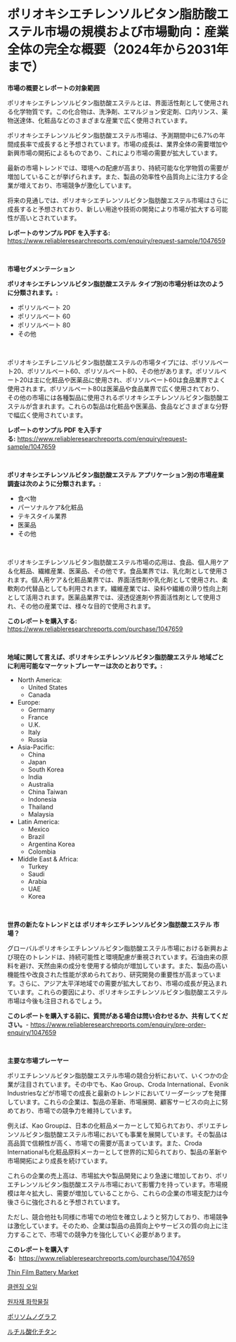 <p><h1>ポリオキシエチレンソルビタン脂肪酸エステル市場の規模および市場動向：産業全体の完全な概要（2024年から2031年まで）</h1></p><p><strong>市場の概要とレポートの対象範囲</strong></p>
<p><p>ポリオキシエチレンソルビタン脂肪酸エステルとは、界面活性剤として使用される化学物質です。この化合物は、洗浄剤、エマルジョン安定剤、口内リンス、薬物送達体、化粧品などのさまざまな産業で広く使用されています。</p><p>ポリオキシエチレンソルビタン脂肪酸エステル市場は、予測期間中に6.7%の年間成長率で成長すると予想されています。市場の成長は、業界全体の需要増加や新興市場の開拓によるものであり、これにより市場の需要が拡大しています。</p><p>最新の市場トレンドでは、環境への配慮が高まり、持続可能な化学物質の需要が増加していることが挙げられます。また、製品の効率性や品質向上に注力する企業が増えており、市場競争が激化しています。</p><p>将来の見通しでは、ポリオキシエチレンソルビタン脂肪酸エステル市場はさらに成長すると予想されており、新しい用途や技術の開発により市場が拡大する可能性が高いとされています。</p></p>
<p><strong>レポートのサンプル PDF を入手する:</strong> <a href="https://www.reliableresearchreports.com/enquiry/request-sample/1047659">https://www.reliableresearchreports.com/enquiry/request-sample/1047659</a></p>
<p>&nbsp;</p>
<p><strong>市場セグメンテーション</strong></p>
<p><strong>ポリオキシエチレンソルビタン脂肪酸エステル タイプ別の市場分析は次のように分類されます。:</strong></p>
<p><ul><li>ポリソルベート 20</li><li>ポリソルベート 60</li><li>ポリソルベート 80</li><li>その他</li></ul></p>
<p>&nbsp;</p>
<p><p>ポリオキシエチレニソルビタン脂肪酸エステルの市場タイプには、ポリソルベート20、ポリソルベート60、ポリソルベート80、その他があります。ポリソルベート20は主に化粧品や医薬品に使用され、ポリソルベート60は食品業界でよく使用されます。ポリソルベート80は医薬品や食品業界で広く使用されており、その他の市場には各種製品に使用されるポリオキシエチレンソルビタン脂肪酸エステルが含まれます。これらの製品は化粧品や医薬品、食品などさまざまな分野で幅広く使用されています。</p></p>
<p><strong>レポートのサンプル PDF を入手する:</strong>&nbsp;<a href="https://www.reliableresearchreports.com/enquiry/request-sample/1047659">https://www.reliableresearchreports.com/enquiry/request-sample/1047659</a></p>
<p>&nbsp;</p>
<p><strong> ポリオキシエチレンソルビタン脂肪酸エステル アプリケーション別の市場産業調査は次のように分類されます。:</strong></p>
<p><ul><li>食べ物</li><li>パーソナルケア&化粧品</li><li>テキスタイル業界</li><li>医薬品</li><li>その他</li></ul></p>
<p>&nbsp;</p>
<p><p>ポリオキシエチレンソルビタン脂肪酸エステル市場の応用は、食品、個人用ケア＆化粧品、繊維産業、医薬品、その他です。食品業界では、乳化剤として使用されます。個人用ケア＆化粧品業界では、界面活性剤や乳化剤として使用され、柔軟剤の代替品としても利用されます。繊維産業では、染料や繊維の滑り性向上剤として活用されます。医薬品業界では、浸透促進剤や界面活性剤として使用され、その他の産業では、様々な目的で使用されます。</p></p>
<p><strong>このレポートを購入する:</strong>&nbsp; <a href="https://www.reliableresearchreports.com/purchase/1047659">https://www.reliableresearchreports.com/purchase/1047659</a></p>
<p>&nbsp;</p>
<p><strong>地域に関して言えば、ポリオキシエチレンソルビタン脂肪酸エステル 地域ごとに利用可能なマーケットプレーヤーは次のとおりです。:</strong></p>
<p><ul>
    <li>
        North America:
        <ul>
            <li>United States</li>
            <li>Canada</li>
        </ul>
    </li>
    <li>
        Europe:
        <ul>
            <li>Germany</li>
            <li>France</li>
            <li>U.K.</li>
            <li>Italy</li>
            <li>Russia</li>
        </ul>
    </li>
    <li>
        Asia-Pacific:
        <ul>
            <li>China</li>
            <li>Japan</li>
            <li>South Korea</li>
            <li>India</li>
            <li>Australia</li>
            <li>China Taiwan</li>
            <li>Indonesia</li>
            <li>Thailand</li>
            <li>Malaysia</li>
        </ul>
    </li>
    <li>
        Latin America:
        <ul>
            <li>Mexico</li>
            <li>Brazil</li>
            <li>Argentina Korea</li>
            <li>Colombia</li>
        </ul>
    </li>
    <li>
        Middle East & Africa:
        <ul>
            <li>Turkey</li>
            <li>Saudi</li>
            <li>Arabia</li>
            <li>UAE</li>
            <li>Korea</li>
        </ul>
    </li>
    </ul></p>
<p>&nbsp;</p>
<p><strong>世界の新たなトレンドとは ポリオキシエチレンソルビタン脂肪酸エステル 市場？</strong></p>
<p><p>グローバルポリオキシエチレンソルビタン脂肪酸エステル市場における新興および現在のトレンドは、持続可能性と環境配慮が重視されています。石油由来の原料を避け、天然由来の成分を使用する傾向が増加しています。また、製品の高い機能性や改良された性能が求められており、研究開発の重要性が高まっています。さらに、アジア太平洋地域での需要が拡大しており、市場の成長が見込まれています。これらの要因により、ポリオキシエチレンソルビタン脂肪酸エステル市場は今後も注目されるでしょう。</p></p>
<p><strong>このレポートを購入する前に、質問がある場合は問い合わせるか、共有してください。</strong>- <a href="https://www.reliableresearchreports.com/enquiry/pre-order-enquiry/1047659">https://www.reliableresearchreports.com/enquiry/pre-order-enquiry/1047659</a></p>
<p>&nbsp;</p>
<p><strong>主要な市場プレーヤー</strong></p>
<p><p>ポリエチレンソルビタン脂肪酸エステル市場の競合分析において、いくつかの企業が注目されています。その中でも、Kao Group、Croda International、Evonik Industriesなどが市場での成長と最新のトレンドにおいてリーダーシップを発揮しています。これらの企業は、製品の革新、市場展開、顧客サービスの向上に努めており、市場での競争力を維持しています。 </p><p>例えば、Kao Groupは、日本の化粧品メーカーとして知られており、ポリエチレンソルビタン脂肪酸エステル市場においても事業を展開しています。その製品は高品質で信頼性が高く、市場での需要が高まっています。また、Croda Internationalも化粧品原料メーカーとして世界的に知られており、製品の革新や市場開拓により成長を続けています。</p><p>これらの企業の売上高は、市場拡大や製品開発により急速に増加しており、ポリエチレンソルビタン脂肪酸エステル市場において影響力を持っています。市場規模は年々拡大し、需要が増加していることから、これらの企業の市場支配力は今後さらに強化されると予想されています。</p><p>ただし、競合他社も同様に市場での地位を確立しようと努力しており、市場競争は激化しています。そのため、企業は製品の品質向上やサービスの質の向上に注力することで、市場での競争力を強化していく必要があります。</p></p>
<p><strong>このレポートを購入する:</strong>&nbsp;&nbsp;<a href="https://www.reliableresearchreports.com/purchase/1047659">https://www.reliableresearchreports.com/purchase/1047659</a></p>
<p><p><a href="https://github.com/lylyparadise/Market-Research-Report-List-2/blob/main/thin-film-battery-market.md">Thin Film Battery Market</a></p><p><a href="https://medium.com/@cute_priencsss/%ED%81%B4%EB%A0%8C%EC%A7%95-%EC%98%A4%EC%9D%BC-%EC%8B%9C%EC%9E%A5-%EA%B7%9C%EB%AA%A8-%EB%B0%8F-%EC%8B%9C%EC%9E%A5-%EB%8F%99%ED%96%A5-%EC%99%84%EB%B2%BD%ED%95%9C-%EC%82%B0%EC%97%85-%EA%B0%9C%EC%9A%94-2024%EB%85%84%EB%B6%80%ED%84%B0-2031%EB%85%84-7fe8552deecd">클렌징 오일</a></p><p><a href="https://github.com/Maeennan456456/Market-Research-Report-List-1/blob/main/671197314723.md">원자재 화학물질</a></p><p><a href="https://medium.com/@kelsitorphy644/%E3%83%9D%E3%83%AA%E3%82%BD%E3%83%A0%E3%83%8E%E3%82%B0%E3%83%A9%E3%83%95%E5%B8%82%E5%A0%B4%E5%B1%95%E6%9C%9B-%E6%A5%AD%E7%95%8C%E6%A6%82%E8%A6%81%E3%81%A8%E4%BA%88%E6%B8%AC-2024%E5%B9%B4%E3%81%8B%E3%82%892031%E5%B9%B4-6ce160c0722a">ポリソムノグラフ</a></p><p><a href="https://github.com/joaejkdzgyljvo6/Market-Research-Report-List-1/blob/main/772291515963.md">ルチル酸化チタン</a></p></p>